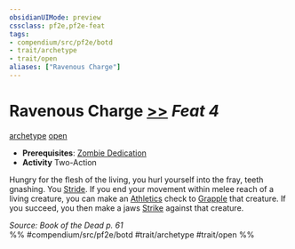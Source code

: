 ```yaml
---
obsidianUIMode: preview
cssclass: pf2e,pf2e-feat
tags:
- compendium/src/pf2e/botd
- trait/archetype
- trait/open
aliases: ["Ravenous Charge"]
---
```

# Ravenous Charge  [>>](../../Rules/core-rulebook/chapter-9-playing-the-game.md#Actions "Two-Action") *Feat 4*  
[archetype](../../Rules/traits/archetype.md)  [open](../../Rules/traits/open.md)  

- **Prerequisites**: [Zombie Dedication](zombie-dedication-botd.md)
- **Activity** Two-Action

Hungry for the flesh of the living, you hurl yourself into the fray, teeth gnashing. You [Stride](../../Rules/actions/stride.md). If you end your movement within melee reach of a living creature, you can make an [Athletics](../skills.md#Athletics) check to [Grapple](../../Rules/actions/grapple.md) that creature. If you succeed, you then make a jaws [Strike](../../Rules/actions/strike.md) against that creature.

*Source: Book of the Dead p. 61*  
%% #compendium/src/pf2e/botd #trait/archetype #trait/open %%